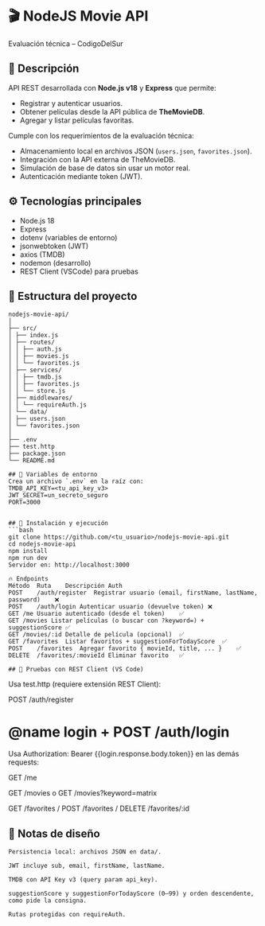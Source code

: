 # 🎬 NodeJS Movie API
Evaluación técnica – CodigoDelSur

## 📖 Descripción
API REST desarrollada con **Node.js v18** y **Express** que permite:
- Registrar y autenticar usuarios.
- Obtener películas desde la API pública de **TheMovieDB**.
- Agregar y listar películas favoritas.

Cumple con los requerimientos de la evaluación técnica:
- Almacenamiento local en archivos JSON (`users.json`, `favorites.json`).
- Integración con la API externa de TheMovieDB.
- Simulación de base de datos sin usar un motor real.
- Autenticación mediante token (JWT).

## ⚙️ Tecnologías principales
- Node.js 18
- Express
- dotenv (variables de entorno)
- jsonwebtoken (JWT)
- axios (TMDB)
- nodemon (desarrollo)
- REST Client (VSCode) para pruebas

## 📁 Estructura del proyecto
```
nodejs-movie-api/
│
├── src/
│ ├── index.js
│ ├── routes/
│ │ ├── auth.js
│ │ ├── movies.js
│ │ └── favorites.js
│ ├── services/
│ │ ├── tmdb.js
│ │ ├── favorites.js
│ │ └── store.js
│ ├── middlewares/
│ │ └── requireAuth.js
│ └── data/
│ ├── users.json
│ └── favorites.json
│
├── .env
├── test.http
├── package.json
└── README.md

## 🔑 Variables de entorno
Crea un archivo `.env` en la raíz con:
TMDB_API_KEY=<tu_api_key_v3>
JWT_SECRET=un_secreto_seguro
PORT=3000


## 🚀 Instalación y ejecución
```bash
git clone https://github.com/<tu_usuario>/nodejs-movie-api.git
cd nodejs-movie-api
npm install
npm run dev
Servidor en: http://localhost:3000

🔥 Endpoints
Método	Ruta	Descripción	Auth
POST	/auth/register	Registrar usuario (email, firstName, lastName, password)	❌
POST	/auth/login	Autenticar usuario (devuelve token)	❌
GET	/me	Usuario autenticado (desde el token)	✅
GET	/movies	Listar películas (o buscar con ?keyword=) + suggestionScore	✅
GET	/movies/:id	Detalle de película (opcional)	✅
GET	/favorites	Listar favoritos + suggestionForTodayScore	✅
POST	/favorites	Agregar favorito { movieId, title, ... }	✅
DELETE	/favorites/:movieId	Eliminar favorito	✅

## 🧪 Pruebas con REST Client (VS Code)
```
Usa test.http (requiere extensión REST Client):

POST /auth/register

# @name login + POST /auth/login

Usa Authorization: Bearer {{login.response.body.token}} en las demás requests:

GET /me

GET /movies o GET /movies?keyword=matrix

GET /favorites / POST /favorites / DELETE /favorites/:id
## 🧠 Notas de diseño
```
Persistencia local: archivos JSON en data/.

JWT incluye sub, email, firstName, lastName.

TMDB con API Key v3 (query param api_key).

suggestionScore y suggestionForTodayScore (0–99) y orden descendente, como pide la consigna.

Rutas protegidas con requireAuth.

